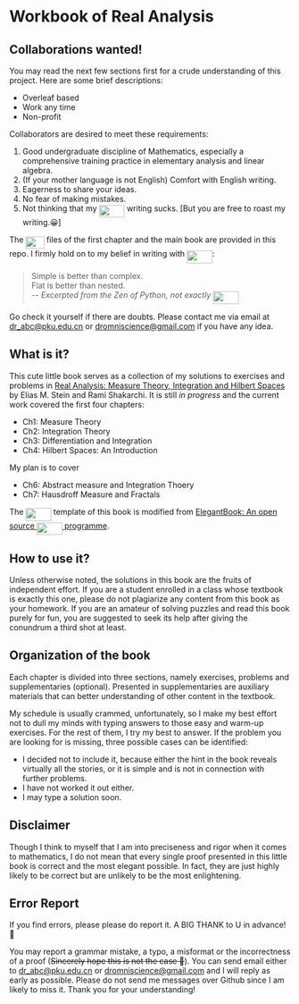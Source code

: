 # Workbook of Real Analysis

## Collaborations wanted!

You may read the next few sections first for a crude understanding of this project. Here are some brief descriptions:

- Overleaf based
- Work any time
- Non-profit

Collaborators are desired to meet these requirements:
1. Good undergraduate discipline of Mathematics, especially a comprehensive training practice in elementary analysis and linear algebra.
2. (If your mother language is not English) Comfort with English writing.
3. Eagerness to share your ideas.
4. No fear of making mistakes.
5. Not thinking that my <img src="svgs/87181ad2b235919e0785dee664166921.svg?invert_in_darkmode" align=middle width=45.69716744999999pt height=22.465723500000017pt/> writing sucks. [But you are free to roast my writing.😀]

The <img src="svgs/1f0597fbd477973ca54be5f188c6438f.svg?invert_in_darkmode" align=middle width=33.19013609999999pt height=22.465723500000017pt/> files of the first chapter and the main book are provided in this repo. I firmly hold on to my belief in writing with <img src="svgs/87181ad2b235919e0785dee664166921.svg?invert_in_darkmode" align=middle width=45.69716744999999pt height=22.465723500000017pt/>:
> Simple is better than complex.  
> Flat is better than nested.  
> *-- Excerpted from the Zen of Python, not exactly <img src="svgs/87181ad2b235919e0785dee664166921.svg?invert_in_darkmode" align=middle width=45.69716744999999pt height=22.465723500000017pt/>*

Go check it yourself if there are doubts. Please contact me via email at dr_abc@pku.edu.cn or dromniscience@gmail.com if you have any idea.

## What is it?
This cute little book serves as a collection of my solutions to exercises and problems in [Real Analysis: Measure Theory, Integration and Hilbert Spaces](https://press.princeton.edu/books/hardcover/9780691113869/real-analysis) by Elias M. Stein and Rami Shakarchi. It is still *in progress* and the current work covered the first four chapters:

- Ch1: Measure Theory
- Ch2: Integration Theory
- Ch3: Differentiation and Integration
- Ch4: Hilbert Spaces: An Introduction

My plan is to cover 

- Ch6: Abstract measure and Integration Thoery
- Ch7: Hausdroff Measure and Fractals

The <img src="svgs/87181ad2b235919e0785dee664166921.svg?invert_in_darkmode" align=middle width=45.69716744999999pt height=22.465723500000017pt/> template of this book is modified from [ElegantBook: An open source <img src="svgs/87181ad2b235919e0785dee664166921.svg?invert_in_darkmode" align=middle width=45.69716744999999pt height=22.465723500000017pt/> programme](https://github.com/ElegantLaTeX/ElegantBook).

## How to use it?
Unless otherwise noted, the solutions in this book are the fruits of independent effort. If you are a student enrolled in a class whose textbook is exactly this one, please do not plagiarize any content from this book as your homework. If you are an amateur of solving puzzles and read this book purely for fun, you are suggested to seek its help after giving the conundrum a third shot at least.

## Organization of the book
Each chapter is divided into three sections, namely exercises, problems and supplementaries (optional). Presented in supplementaries are auxiliary materials that can better understanding of other content in the textbook.

My schedule is usually crammed, unfortunately, so I make my best effort not to dull my minds with typing answers to those easy and warm-up exercises. For the rest of them, I try my best to answer. If the problem you are looking for is missing, three possible cases can be identified:
- I decided not to include it, because either the hint in the book reveals virtually all the stories, or it is simple and is not in connection with further problems.
- I have not worked it out either.
- I may type a solution soon.


## Disclaimer
Though I think to myself that I am into preciseness and rigor when it comes to mathematics, I do not mean that every single proof presented in this little book is correct and the most elegant possible. In fact, they are just highly likely to be correct but are unlikely to be the most enlightening.

## Error Report
If you find errors, please please do report it. A BIG THANK to U in advance! 🥰

You may report a grammar mistake, a typo, a misformat or the incorrectness of a proof (~~Sincerely hope this is not the case 🥺~~). You can send email either to dr_abc@pku.edu.cn or dromniscience@gmail.com and I will reply as early as possible. Please do not send me messages over Github since I am likely to miss it. Thank you for your understanding!